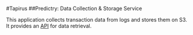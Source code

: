 #Tapirus 
##Predictry: Data Collection & Storage Service

This application collects transaction data from logs and stores them on S3.
It provides an [API](doc/API.md) for data retrieval.
